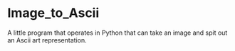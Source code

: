 # Image_to_Ascii
A little program that operates in Python that can take an image and spit out an Ascii art representation.
